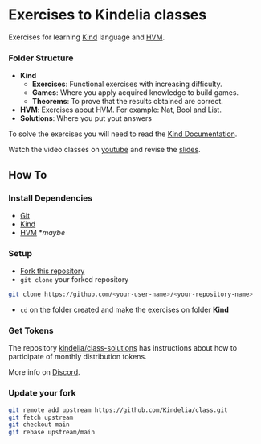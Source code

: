 # Exercises to Kindelia classes

Exercises for learning [Kind](https://github.com/Kindelia/Kind#readme) language and [HVM](https://github.com/Kindelia/HVM#readme).

###  Folder Structure
* **Kind**
  * **Exercises**: Functional exercises with increasing difficulty.
  * **Games**: Where you apply acquired knowledge to build games.
  * **Theorems**: To prove that the results obtained are correct.
* **HVM**: Exercises about HVM. For example: Nat, Bool and List.
* **Solutions**: Where you put yout answers

To solve the exercises you will need to read the
[Kind Documentation](https://app.gitbook.com/o/f5pmVKXE0zdcMOu6WXHf/s/MAbwOd8IAba3qXSYTi00/).

Watch the video classes on [youtube](https://youtube.com/playlist?list=PLfzmqZsMFpsojpQHxfc27FAmzKf5GUsxF)
and revise the [slides](https://github.com/Kindelia/slides).

## How To
### Install Dependencies
* [Git](https://git-scm.com/book/en/v2/Getting-Started-Installing-Git)
* [Kind](https://github.com/Kindelia/Kind#usage)
* [HVM](https://github.com/Kindelia/HVM#usage) \**maybe*

### Setup
* [Fork this repository](https://github.com/Kindelia/class/fork)
* `git clone` your forked repository

```bash
git clone https://github.com/<your-user-name>/<your-repository-name>
```

* `cd` on the folder created and make the exercises on folder **Kind**

### Get Tokens
The repository [kindelia/class-solutions](https://github.com/Kindelia/class-solutions#readme)
has instructions about how to participate of monthly distribution tokens.

More info on [Discord](https://discord.gg/kindelia).

### Update your fork

```bash
git remote add upstream https://github.com/Kindelia/class.git
git fetch upstream
git checkout main
git rebase upstream/main
```


